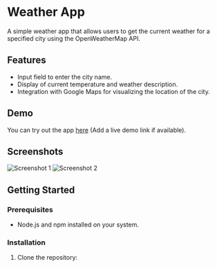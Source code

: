 # Weather App

A simple weather app that allows users to get the current weather for a specified city using the OpenWeatherMap API.

## Features

- Input field to enter the city name.
- Display of current temperature and weather description.
- Integration with Google Maps for visualizing the location of the city.

## Demo

You can try out the app [here](#) (Add a live demo link if available).

## Screenshots

![Screenshot 1](screenshots/screenshot1.png)
![Screenshot 2](screenshots/screenshot2.png)

## Getting Started

### Prerequisites

- Node.js and npm installed on your system.

### Installation

1. Clone the repository:

